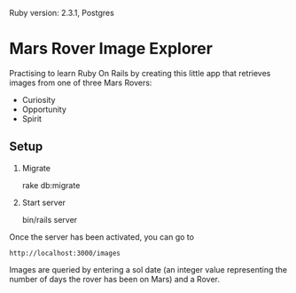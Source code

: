 
Ruby version: 2.3.1,
Postgres

# Mars Rover Image Explorer

Practising to learn Ruby On Rails by creating this little app that retrieves images from one of three Mars Rovers:
- Curiosity
- Opportunity
- Spirit

## Setup

1. Migrate

    rake db:migrate
    
2. Start server

    bin/rails server

Once the server has been activated, you can go to

    http://localhost:3000/images
    
Images are queried by entering a sol date (an integer value representing the number of days the rover has been on Mars) and a Rover.
